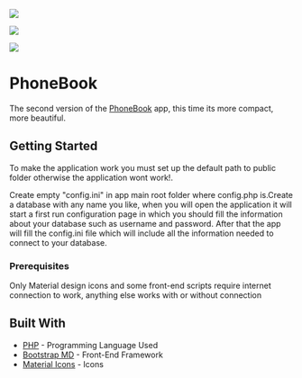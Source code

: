 <p align="center"><img style="display:block; margin:0 auto;" src="https://i.imgur.com/g45pP6b.png"></p>
<p align="center"><img style="display:block; margin:0 auto;" src="https://i.imgur.com/uEEnG2d.png"></p>
<p align="center"><img style="display:block; margin:0 auto;" src="https://i.imgur.com/Oufrew5.png"></p>

# PhoneBook

The second version of the [PhoneBook](https://github.com/AregGhazaryan/phonebook) app, this time its more compact, more beautiful.


## Getting Started
To make the application work you must set up the default path to public folder otherwise the application wont work!.

Create empty "config.ini" in app main root folder where config.php is.Create a database with any name you like, when you will open the application it will start a first run configuration page in which you should fill the information about your database such as username and password. After that the app will fill the config.ini file which will include all the information needed to connect to your database. 

### Prerequisites
Only Material design icons and some front-end scripts require internet connection to work, anything else works with or without connection

## Built With

* [PHP](https://www.php.net/) - Programming Language Used
* [Bootstrap MD](https://fezvrasta.github.io/bootstrap-material-design/) - Front-End Framework
* [Material Icons](https://material.io/tools/icons/) - Icons
